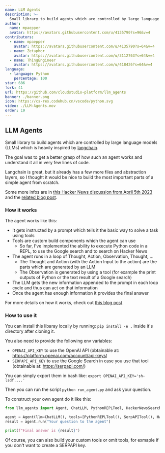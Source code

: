 ```yaml
---
name: LLM Agents
description: >-
  Small library to build agents which are controlled by large language models (LLMs) which is heavily inspired by langchain.
author:
  name: mpaepper
  avatar: https://avatars.githubusercontent.com/u/4135790?s=96&v=4
contributors:
  - name: mpaepper
    avatar: https://avatars.githubusercontent.com/u/4135790?s=64&v=4
  - name: Zetaphor
    avatar: https://avatars.githubusercontent.com/u/3112763?s=64&v=4
  - name: ThingEngineer
    avatar: https://avatars.githubusercontent.com/u/418426?s=64&v=4
language:
  - language: Python
    percentage: 100
star: 686
fork: 41
url: https://github.com/cloudstudio-platform/llm_agents
banner: ./banner.png
icon: https://cs-res.codehub.cn/vscode/python.svg
video: ./LLM-Agents.mov
order: 19
---
```


## LLM Agents

Small library to build agents which are controlled by large language models (LLMs) which is heavily inspired by <a href="https://github.com/hwchase17/langchain/" target="_blank">langchain</a>.

The goal was to get a better grasp of how such an agent works and understand it all in very few lines of code.

Langchain is great, but it already has a few more files and abstraction layers, so I thought it would be nice to build the most important parts of a simple agent from scratch.

Some more infos are in <a href="https://news.ycombinator.com/item?id=35446171">this Hacker News discussion from April 5th 2023</a> and the <a href="https://www.paepper.com/blog/posts/intelligent-agents-guided-by-llms/">related blog post</a>.

### How it works

The agent works like this:

* It gets instructed by a prompt which tells it the basic way to solve a task using tools
* Tools are custom build components which the agent can use
    * So far, I've implemented the ability to execute Python code in a REPL, to use the Google search and to search on Hacker News
* The agent runs in a loop of Thought, Action, Observation, Thought, ...
    * The Thought and Action (with the Action Input to the action) are the parts which are generated by an LLM
    * The Observation is generated by using a tool (for example the print outputs of Python or the text result of a Google search)
* The LLM gets the new information appended to the prompt in each loop cycle and thus can act on that information
* Once the agent has enough information it provides the final answer

For more details on how it works, check out <a href="https://www.paepper.com/blog/posts/intelligent-agents-guided-by-llms/">this blog post</a>

### How to use it

You can install this libaray locally by running: `pip install -e .` inside it's directory after cloning it.

You also need to provide the following env variables:

* `OPENAI_API_KEY` to use the OpenAI API (obtainable at: https://platform.openai.com/account/api-keys)
* `SERPAPI_API_KEY` to use the Google Search in case you use that tool (obtainable at: https://serpapi.com/)

You can simply export them in bash like: `export OPENAI_API_KEY='sh-lsdf....'`

Then you can run the script `python run_agent.py` and ask your question.

To construct your own agent do it like this:

```python
from llm_agents import Agent, ChatLLM, PythonREPLTool, HackerNewsSearchTool, SerpAPITool

agent = Agent(llm=ChatLLM(), tools=[PythonREPLTool(), SerpAPITool(), HackerNewsSearchTool()])
result = agent.run("Your question to the agent")

print(f"Final answer is {result}")
```

Of course, you can also build your custom tools or omit tools, for exmaple if you don't want to create a SERPAPI key.